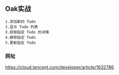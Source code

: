 ## Oak实战

```
1.添加新的 Todo
2.显示 Todo 列表
3.获取指定 Todo 的详情
4.移除指定 Todo
5.更新指定 Todo
```

### 网址
https://cloud.tencent.com/developer/article/1632786